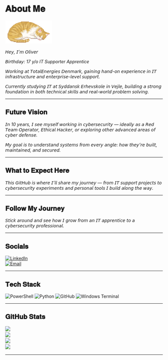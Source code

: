 # 𝐀𝐛𝐨𝐮𝐭 𝐌𝐞
<img src="assets/Sleeping-cat.gif" width="150" alt="Sleeping ASCII Cat">

*𝘏𝘦𝘺, 𝘐’𝘮 𝘖𝘭𝘪𝘷𝘦𝘳*  

*𝘉𝘪𝘳𝘵𝘩𝘥𝘢𝘺: 17 y/o IT Supporter Apprentice*  

*𝘞𝘰𝘳𝘬𝘪𝘯𝘨 𝘢𝘵 𝘛𝘰𝘵𝘢𝘭𝘌𝘯𝘦𝘳𝘨𝘪𝘦𝘴 𝘋𝘦𝘯𝘮𝘢𝘳𝘬, 𝘨𝘢𝘪𝘯𝘪𝘯𝘨 𝘩𝘢𝘯𝘥-𝘰𝘯 𝘦𝘹𝘱𝘦𝘳𝘪𝘦𝘯𝘤𝘦 𝘪𝘯 𝘐𝘛 𝘪𝘯𝘧𝘳𝘢𝘴𝘵𝘳𝘶𝘤𝘵𝘶𝘳𝘦 𝘢𝘯𝘥 𝘦𝘯𝘵𝘦𝘳𝘱𝘳𝘪𝘴𝘦-𝘭𝘦𝘷𝘦𝘭 𝘴𝘶𝘱𝘱𝘰𝘳𝘵.*  

*𝘊𝘶𝘳𝘳𝘦𝘯𝘵𝘭𝘺 𝘴𝘵𝘶𝘥𝘺𝘪𝘯𝘨 𝘐𝘛 𝘢𝘵 𝘚𝘺𝘥𝘥𝘢𝘯𝘴𝘬 𝘌𝘳𝘩𝘦𝘷𝘴𝘬𝘰𝘭𝘦 𝘪𝘯 𝘝𝘦𝘫𝘭𝘦, 𝘣𝘶𝘪𝘭𝘥𝘪𝘯𝘨 𝘢 𝘴𝘵𝘳𝘰𝘯𝘨 𝘧𝘰𝘶𝘯𝘥𝘢𝘵𝘪𝘰𝘯 𝘪𝘯 𝘣𝘰𝘵𝘩 𝘵𝘦𝘤𝘩𝘯𝘪𝘤𝘢𝘭 𝘴𝘬𝘪𝘭𝘭𝘴 𝘢𝘯𝘥 𝘳𝘦𝘢𝘭-𝘸𝘰𝘳𝘭𝘥 𝘱𝘳𝘰𝘣𝘭𝘦𝘮 𝘴𝘰𝘭𝘷𝘪𝘯𝘨.*

---

## 𝐅𝐮𝐭𝐮𝐫𝐞 𝐕𝐢𝐬𝐢𝐨𝐧
*𝘐𝘯 10 𝘺𝘦𝘢𝘳𝘴, 𝘐 𝘴𝘦𝘦 𝘮𝘺𝘴𝘦𝘭𝘧 𝘸𝘰𝘳𝘬𝘪𝘯𝘨 𝘪𝘯 𝘤𝘺𝘣𝘦𝘳𝘴𝘦𝘤𝘶𝘳𝘪𝘵𝘺 — 𝘪𝘥𝘦𝘢𝘭𝘭𝘺 𝘢𝘴 𝘢 𝘙𝘦𝘥 𝘛𝘦𝘢𝘮 𝘖𝘱𝘦𝘳𝘢𝘵𝘰𝘳, 𝘌𝘵𝘩𝘪𝘤𝘢𝘭 𝘏𝘢𝘤𝘬𝘦𝘳, 𝘰𝘳 𝘦𝘹𝘱𝘭𝘰𝘳𝘪𝘯𝘨 𝘰𝘵𝘩𝘦𝘳 𝘢𝘥𝘷𝘢𝘯𝘤𝘦𝘥 𝘢𝘳𝘦𝘢𝘴 𝘰𝘧 𝘤𝘺𝘣𝘦𝘳 𝘥𝘦𝘧𝘦𝘯𝘴𝘦.*  

*𝘔𝘺 𝘨𝘰𝘢𝘭 𝘪𝘴 𝘵𝘰 𝘶𝘯𝘥𝘦𝘳𝘴𝘵𝘢𝘯𝘥 𝘴𝘺𝘴𝘵𝘦𝘮𝘴 𝘧𝘳𝘰𝘮 𝘦𝘷𝘦𝘳𝘺 𝘢𝘯𝘨𝘭𝘦: 𝘩𝘰𝘸 𝘵𝘩𝘦𝘺’𝘳𝘦 𝘣𝘶𝘪𝘭𝘵, 𝘮𝘢𝘪𝘯𝘵𝘢𝘪𝘯𝘦𝘥, 𝘢𝘯𝘥 𝘴𝘦𝘤𝘶𝘳𝘦𝘥.*

---

## 𝐖𝐡𝐚𝐭 𝐭𝐨 𝐄𝐱𝐩𝐞𝐜𝐭 𝐇𝐞𝐫𝐞
*𝘛𝘩𝘪𝘴 𝘎𝘪𝘵𝘏𝘶𝘣 𝘪𝘴 𝘸𝘩𝘦𝘳𝘦 𝘐’𝘭𝘭 𝘴𝘩𝘢𝘳𝘦 𝘮𝘺 𝘫𝘰𝘶𝘳𝘯𝘦𝘺 — 𝘧𝘳𝘰𝘮 𝘐𝘛 𝘴𝘶𝘱𝘱𝘰𝘳𝘵 𝘱𝘳𝘰𝘫𝘦𝘤𝘵𝘴 𝘵𝘰 𝘤𝘺𝘣𝘦𝘳𝘴𝘦𝘤𝘶𝘳𝘪𝘵𝘺 𝘦𝘹𝘱𝘦𝘳𝘪𝘮𝘦𝘯𝘵𝘴 𝘢𝘯𝘥 𝘱𝘦𝘳𝘴𝘰𝘯𝘢𝘭 𝘵𝘰𝘰𝘭𝘴 𝘐 𝘣𝘶𝘪𝘭𝘥 𝘢𝘭𝘰𝘯𝘨 𝘵𝘩𝘦 𝘸𝘢𝘺.*

---

## 𝐅𝐨𝐥𝐥𝐨𝐰 𝐌𝐲 𝐉𝐨𝐮𝐫𝐧𝐞𝐲
*𝘚𝘵𝘪𝘤𝘬 𝘢𝘳𝘰𝘶𝘯𝘥 𝘢𝘯𝘥 𝘴𝘦𝘦 𝘩𝘰𝘸 𝘐 𝘨𝘳𝘰𝘸 𝘧𝘳𝘰𝘮 𝘢𝘯 𝘐𝘛 𝘢𝘱𝘱𝘳𝘦𝘯𝘵𝘪𝘤𝘦 𝘵𝘰 𝘢 𝘤𝘺𝘣𝘦𝘳𝘴𝘦𝘤𝘶𝘳𝘪𝘵𝘺 𝘱𝘳𝘰𝘧𝘦𝘴𝘴𝘪𝘰𝘯𝘢𝘭.*

---

## 𝐒𝐨𝐜𝐢𝐚𝐥𝐬
[![LinkedIn](https://img.shields.io/badge/LinkedIn-%230077B5.svg?logo=linkedin&logoColor=white)](https://linkedin.com/in/oliver-larsen-b863b1275)  
[![Email](https://img.shields.io/badge/Email-D14836?logo=gmail&logoColor=white)](mailto:Oliveryl@outlook.dk)

---

## 𝐓𝐞𝐜𝐡 𝐒𝐭𝐚𝐜𝐤
![PowerShell](https://img.shields.io/badge/PowerShell-%235391FE.svg?style=for-the-badge&logo=powershell&logoColor=white) ![Python](https://img.shields.io/badge/python-3670A0?style=for-the-badge&logo=python&logoColor=ffdd54) ![GitHub](https://img.shields.io/badge/github-%23121011.svg?style=for-the-badge&logo=github&logoColor=white) ![Windows Terminal](https://img.shields.io/badge/Windows%20Terminal-%234D4D4D.svg?style=for-the-badge&logo=windows-terminal&logoColor=white)  

---

## 𝐆𝐢𝐭𝐇𝐮𝐛 𝐒𝐭𝐚𝐭𝐬
![](https://github-readme-stats.vercel.app/api?username=Olliyoung&theme=blueberry&hide_border=true&include_all_commits=true&count_private=true)  
![](https://nirzak-streak-stats.vercel.app/?user=Olliyoung&theme=blueberry&hide_border=true)  
![](https://github-readme-stats.vercel.app/api/top-langs/?username=Olliyoung&theme=blueberry&hide_border=true&layout=compact)  
![](https://komarev.com/ghpvc/?username=Olliyoung&color=blueviolet)

---

<!-- Proudly created with GPRM ( https://gprm.itsvg.in ) -->
